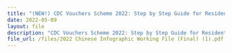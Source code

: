 ```yaml
---
title: "(NEW!) CDC Vouchers Scheme 2022: Step by Step Guide for Residents in Chinese"
date: 2022-05-09
layout: file
description: "CDC Vouchers Scheme 2022: Step by Step Guide for Residents in Chinese"
file_url: /files/2022 Chinese Infographic Working File (Final) (1).pdf
---
```


